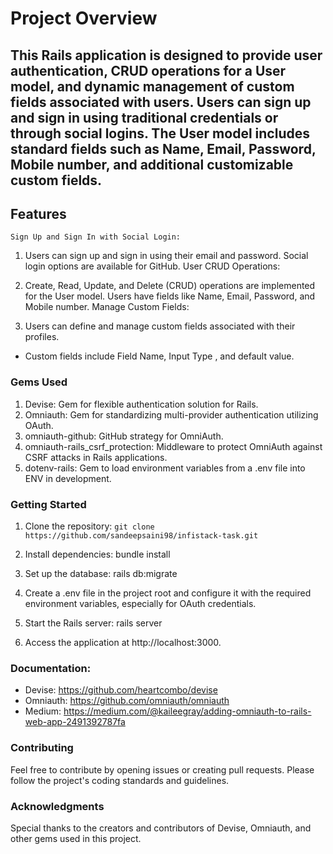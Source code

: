 
# Project Overview

## This Rails application is designed to provide user authentication, CRUD operations for a User model, and dynamic management of custom fields associated with users. Users can sign up and sign in using traditional credentials or through social logins. The User model includes standard fields such as Name, Email, Password, Mobile number, and additional customizable custom fields.
 

## Features
``` Sign Up and Sign In with Social Login: ```

1. Users can sign up and sign in using their email and password.
Social login options are available for GitHub.
User CRUD Operations:

2. Create, Read, Update, and Delete (CRUD) operations are implemented for the User model.
Users have fields like Name, Email, Password, and Mobile number.
Manage Custom Fields:

3. Users can define and manage custom fields associated with their profiles.
  - Custom fields include Field Name, Input Type , and default value.

### Gems Used
1. Devise: Gem for flexible authentication solution for Rails.
2. Omniauth: Gem for standardizing multi-provider authentication utilizing OAuth.
3. omniauth-github: GitHub strategy for OmniAuth.
4. omniauth-rails_csrf_protection: Middleware to protect OmniAuth against CSRF attacks in Rails applications.
5. dotenv-rails: Gem to load environment variables from a .env file into ENV in development.

### Getting Started
1. Clone the repository: ```git clone https://github.com/sandeepsaini98/infistack-task.git``` 
2. Install dependencies: bundle install
3. Set up the database: rails db:migrate
4. Create a .env file in the project root and configure it with the required environment variables, especially for OAuth credentials.

5. Start the Rails server: rails server
6. Access the application at http://localhost:3000.

### Documentation:

- Devise:   https://github.com/heartcombo/devise
- Omniauth: https://github.com/omniauth/omniauth
- Medium:   https://medium.com/@kaileegray/adding-omniauth-to-rails-web-app-2491392787fa


### Contributing
Feel free to contribute by opening issues or creating pull requests. Please follow the project's coding standards and guidelines.

### Acknowledgments
Special thanks to the creators and contributors of Devise, Omniauth, and other gems used in this project.